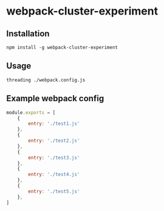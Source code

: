 # webpack-cluster-experiment


## Installation

```console
npm install -g webpack-cluster-experiment
```

## Usage

```console
threading ./webpack.config.js
```


## Example webpack config

```js
module.exports = [
    {
        entry: './test1.js'
    },
    {
        entry: './test2.js'
    },
    {
        entry: './test3.js'
    },
    {
        entry: './test4.js'
    },
    {
        entry: './test5.js'
    },
]
```